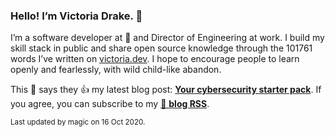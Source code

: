 ### Hello! I’m Victoria Drake. 👋

I’m a software developer at 💜 and Director of Engineering at work. I build my skill stack in public and share open source knowledge through the 101761 words I’ve written on [victoria.dev](https://victoria.dev). I hope to encourage people to learn openly and fearlessly, with wild child-like abandon.

This 🦔 says they 👍 my latest blog post: **[Your cybersecurity starter pack](https://victoria.dev/blog/your-cybersecurity-starter-pack/)**. If you agree, you can subscribe to my [📡 **blog RSS**](https://victoria.dev/index.xml).

<sub>Last updated by magic on 16 Oct 2020.</sub>
